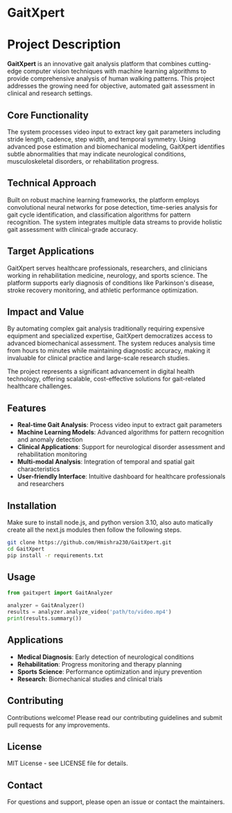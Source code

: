 # GaitXpert

# Project Description

**GaitXpert** is an innovative gait analysis platform that combines cutting-edge computer vision techniques with machine learning algorithms to provide comprehensive analysis of human walking patterns. This project addresses the growing need for objective, automated gait assessment in clinical and research settings.

## Core Functionality

The system processes video input to extract key gait parameters including stride length, cadence, step width, and temporal symmetry. Using advanced pose estimation and biomechanical modeling, GaitXpert identifies subtle abnormalities that may indicate neurological conditions, musculoskeletal disorders, or rehabilitation progress.

## Technical Approach

Built on robust machine learning frameworks, the platform employs convolutional neural networks for pose detection, time-series analysis for gait cycle identification, and classification algorithms for pattern recognition. The system integrates multiple data streams to provide holistic gait assessment with clinical-grade accuracy.

## Target Applications

GaitXpert serves healthcare professionals, researchers, and clinicians working in rehabilitation medicine, neurology, and sports science. The platform supports early diagnosis of conditions like Parkinson's disease, stroke recovery monitoring, and athletic performance optimization.

## Impact and Value

By automating complex gait analysis traditionally requiring expensive equipment and specialized expertise, GaitXpert democratizes access to advanced biomechanical assessment. The system reduces analysis time from hours to minutes while maintaining diagnostic accuracy, making it invaluable for clinical practice and large-scale research studies.

The project represents a significant advancement in digital health technology, offering scalable, cost-effective solutions for gait-related healthcare challenges.

## Features

- **Real-time Gait Analysis**: Process video input to extract gait parameters
- **Machine Learning Models**: Advanced algorithms for pattern recognition and anomaly detection
- **Clinical Applications**: Support for neurological disorder assessment and rehabilitation monitoring
- **Multi-modal Analysis**: Integration of temporal and spatial gait characteristics
- **User-friendly Interface**: Intuitive dashboard for healthcare professionals and researchers

## Installation
Make sure to install node.js, and python version 3.10, also auto matically create all the next.js modules then follow the following steps.

```bash
git clone https://github.com/Hmishra230/GaitXpert.git
cd GaitXpert
pip install -r requirements.txt
```

## Usage

```python
from gaitxpert import GaitAnalyzer

analyzer = GaitAnalyzer()
results = analyzer.analyze_video('path/to/video.mp4')
print(results.summary())
```

## Applications

- **Medical Diagnosis**: Early detection of neurological conditions
- **Rehabilitation**: Progress monitoring and therapy planning
- **Sports Science**: Performance optimization and injury prevention
- **Research**: Biomechanical studies and clinical trials

## Contributing

Contributions welcome! Please read our contributing guidelines and submit pull requests for any improvements.

## License

MIT License - see LICENSE file for details.

## Contact

For questions and support, please open an issue or contact the maintainers.

